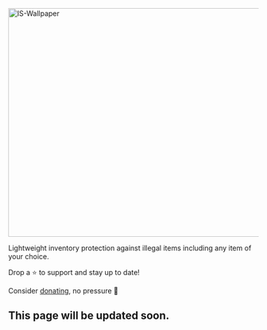 <img width="1280" height="460" alt="IS-Wallpaper" src="https://github.com/user-attachments/assets/65e89b62-59d8-472a-9cc8-c25d2414a872" />

Lightweight inventory protection against illegal items including any item of your choice. 

Drop a ⭐ to support and stay up to date!

Consider [donating](https://ko-fi.com/jammerz), no pressure 🩷

## This page will be updated soon.
